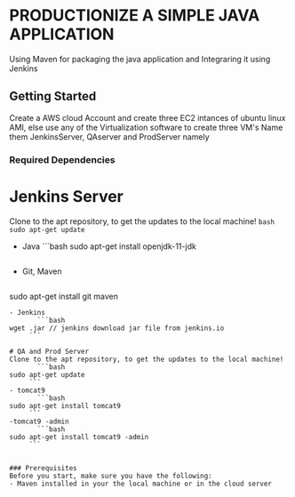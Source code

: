 # PRODUCTIONIZE A SIMPLE JAVA APPLICATION
Using Maven for packaging the java application and Integraring it using Jenkins

## Getting Started
Create a AWS cloud Account and create three EC2 intances of ubuntu linux AMI, else use any of the Virtualization
software to create three VM's
Name them JenkinsServer, QAserver and ProdServer namely

### Required Dependencies 
# Jenkins Server
Clone to the apt repository, to get the updates to the local machine!
       ```bash
sudo apt-get update
     ```
- Java
       ```bash
  sudo apt-get install openjdk-11-jdk
     ```
- Git, Maven
     ```bash
sudo apt-get install git maven
```
- Jenkins
       ```bash
wget .jar // jenkins download jar file from jenkins.io
     ```

# QA and Prod Server
Clone to the apt repository, to get the updates to the local machine!
       ```bash
sudo apt-get update
     ```
- tomcat9
       ```bash
sudo apt-get install tomcat9
     ```
-tomcat9 -admin
       ```bash
sudo apt-get install tomcat9 -admin
     ```


### Prerequisites
Before you start, make sure you have the following:
- Maven installed in your the local machine or in the cloud server
